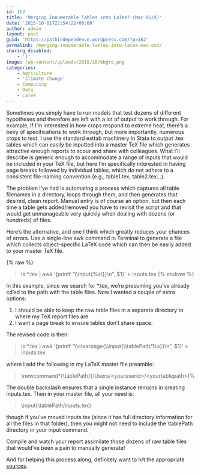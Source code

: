 ```yaml
---
id: 162
title: 'Merging Innumerable Tables into LaTeX? (Mac OS/X)'
date: '2015-10-01T22:54:22+00:00'
author: admin
layout: post
guid: 'https://pathindependence.wordpress.com/?p=162'
permalink: /merging-innumerable-tables-into-latex-mac-osx/
sharing_disabled:
    - '1'
image: /wp-content/uploads/2015/10/bbgro.png
categories:
    - Agriculture
    - 'climate change'
    - Computing
    - Data
    - LaTeX
---
```


Sometimes you simply have to run models that test dozens of different hypotheses and therefore are left with a lot of output to work through. For example, if I’m interested in how crops respond to extreme heat, there’s a bevy of specifications to work through, but more importantly, numerous crops to test. I use the standard esttab machinery in Stata to output .tex tables which can easily be inputted into a master TeX file which generates attractive enough reports to scour and share with colleagues. What I’ll describe is generic enough to accommodate a range of inputs that would be included in your TeX file, but here I’m specifically interested in having page breaks followed by individual tables, which do not adhere to a consistent file-naming convention (e.g., table1.tex, table2.tex…).

The problem I’ve had is automating a process which captures all table filenames in a directory, loops through them, and then generates that desired, clean report. Manual entry is of course an option, but then each time a table gets added/removed you have to revisit the script and that would get unmanageable very quickly when dealing with dozens (or hundreds) of files.

Here’s the alternative, and one I think which greatly reduces your chances of errors. Use a single-line awk command in Terminal to generate a file which collects object-specific LaTeX code which can then be easily added to your master TeX file.

{% raw %}
> ls \*.tex | awk ‘{printf “\\\\input{%s/}}\\n”, $1}’ &gt; inputs.tex
{% endraw %}

In this example, since we search for \*.tex, we’re presuming you’ve already cd’ed to the path with the table files. Now I wanted a couple of extra options:

1. I should be able to keep the raw table files in a separate directory to where my TeX report files are
2. I want a page break to ensure tables don’t share space.

The revised code is then:

> ls \*.tex | awk ‘{printf “\\\\clearpage{\\\\input{\\\\tablePath/%s}}\\n”, $1}’ &gt; inputs.tex

where I add the following in my LaTeX master file preamble:

> \\newcommand\*{\\tablePath}{/Users/&lt;youruserid&gt;/&lt;yourtablepath&gt;}%

The double backslash ensures that a single instance remains in creating inputs.tex. Then in your master file, all your need is:

> \\input{\\tablePath/inputs.tex}

though if you’ve moved inputs.tex (since it has full directory information for all the files in that folder), then you might not need to include the \\tablePath directory in your input command.

Compile and watch your report assimilate those dozens of raw table files that would’ve been a pain to manually generate!

And for helping this process along, definitely want to h/t the appropriate [sources](http://tex.stackexchange.com/questions/13921/inputting-multiple-files-in-latex).
